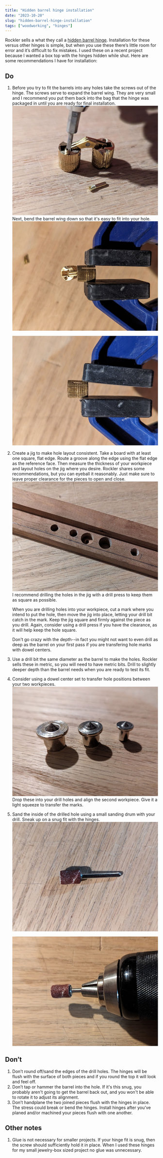 ```yaml
---
title: "Hidden barrel hinge installation"
date: "2023-10-20"
slug: "hidden-barrel-hinge-installation"
tags: ["woodworking", "hinges"]
---
```


Rockler sells a what they call a [hidden barrel hinge](https://www.rockler.com/hidden-barrel-hinges-select-size). Installation for these versus other hinges is simple, but when you use these there’s little room for error and it’s difficult to fix mistakes. I used these on a recent project because I wanted a box top with the hinges hidden while shut. Here are some recommendations I have for installation:

## Do

1. Before you try to fit the barrels into any holes take the screws out of the hinge. The screws serve to expand the barrel wing. They are very small and I recommend you put them back into the bag that the hinge was packaged in until you are ready for final installation.
    ![Take out the screws first](./2023-10-20-hidden-barrel-hinge-installation/1.jpg)
    Next, bend the barrel wing down so that it's easy to fit into your hole.
    ![A clamp is an easy way to bend it](./2023-10-20-hidden-barrel-hinge-installation/2.jpg)

    ![After a squeeze in the clamp](./2023-10-20-hidden-barrel-hinge-installation/3.jpg)


2. Create a jig to make hole layout consistent. Take a board with at least one square, flat edge. Route a groove along the edge using the flat edge as the reference face. Then measure the thickness of your workpiece and layout holes on the jig where you desire. Rockler shares some recommendations, but you can eyeball it reasonably. Just make sure to leave proper clearance for the pieces to open and close.
    ![Drilling jig](./2023-10-20-hidden-barrel-hinge-installation/4.jpg)
    I recommend drilling the holes in the jig with a drill press to keep them as square as possible.

    When you are drilling holes into your workpiece, cut a mark where you intend to put the hole, then move the jig into place, letting your drill bit catch in the mark. Keep the jig square and firmly against the piece as you drill. Again, consider using a drill press if you have the clearance, as it will help keep the hole square.

    Don't go crazy with the depth--in fact you might not want to even drill as deep as the barrel on your first pass if you are transfering hole marks with dowel centers.

3. Use a drill bit the same diameter as the barrel to make the holes. Rockler sells these in metric, so you will need to have metric bits. Drill to slightly deeper depth than the barrel needs when you are ready to test its fit.

4. Consider using a dowel center set to transfer hole positions between your two workpieces.
    ![Dowel center set](./2023-10-20-hidden-barrel-hinge-installation/5.jpg)
    Drop these into your drill holes and align the second workpiece. Give it a light squeeze to transfer the marks.

5. Sand the inside of the drilled hole using a small sanding drum with your drill. Sneak up on a snug fit with the hinges.
    ![Sanding drum](./2023-10-20-hidden-barrel-hinge-installation/6.jpg)

    ![Sanding drum in drill](./2023-10-20-hidden-barrel-hinge-installation/7.jpg)


## Don’t

1. Don’t round off/sand the edges of the drill holes. The hinges will be flush with the surface of both pieces and if you round the top it will look and feel off.
2. Don’t tap or hammer the barrel into the hole. If it's this snug, you probably aren't going to get the barrel back out, and you won't be able to rotate it to adjust its alignment.
3. Don’t handplane the two joined pieces flush with the hinges in place. The stress could break or bend the hinges. Install hinges after you’ve planed and/or machined your pieces flush with one another.

## Other notes

1. Glue is not necessary for smaller projects. If your hinge fit is snug, then the screw should sufficiently hold it in place. When I used these hinges for my small jewelry-box sized project no glue was unnecessary.